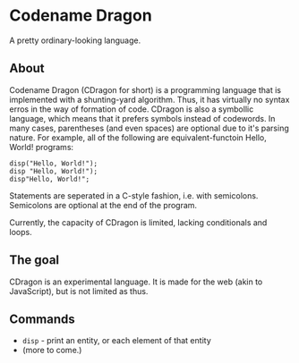 # Codename Dragon
A pretty ordinary-looking language.
## About
Codename Dragon (CDragon for short) is a programming language that is implemented with a shunting-yard algorithm. Thus, it has virtually no syntax erros in the way of formation of code. CDragon is also a symbollic language, which means that it prefers symbols instead of codewords. In many cases, parentheses (and even spaces) are optional due to it's parsing nature. For example, all of the following are equivalent-functoin Hello, World! programs:

    disp("Hello, World!");
    disp "Hello, World!");
    disp"Hello, World!";

Statements are seperated in a C-style fashion, i.e. with semicolons. Semicolons are optional at the end of the program.

Currently, the capacity of CDragon is limited, lacking conditionals and loops.

## The goal
CDragon is an experimental language. It is made for the web (akin to JavaScript), but is not limited as thus.

## Commands

 * `disp` - print an entity, or each element of that entity
 * (more to come.)
